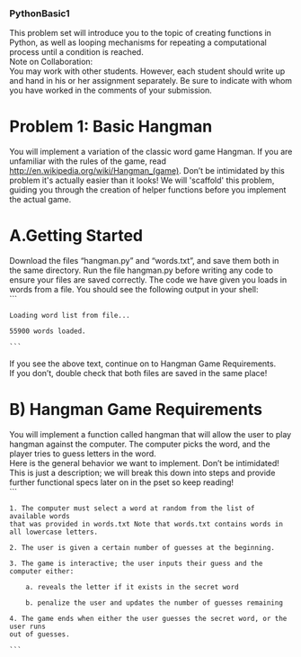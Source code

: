 ### PythonBasic1
This problem set will introduce you to the topic of creating functions in Python, as well 
as looping mechanisms for repeating a computational process until a condition is 
reached.  
Note on Collaboration​:  
	You may work with other students. However, each student should write up and hand 
	in his or her assignment separately. Be sure to indicate with whom you have worked 
	in the comments of your submission.

# Problem 1: Basic Hangman 
You will implement a variation of the classic word game Hangman. If you are unfamiliar with the rules of the game, read 
http://en.wikipedia.org/wiki/Hangman_(game). Don’t be intimidated by this problem 
it's actually easier than it looks! We will 'scaffold' this problem, guiding you through 
the creation of helper functions before you implement the actual game.

# A.Getting Started 
Download the files “hangman.py” and “words.txt”, and save them both in the same 
directory​. Run the file hangman.py before writing any code to ensure your files are 
saved correctly. The code we have given you loads in words from a file. You should 
see the following output in your shell:  
	```
	
	Loading word list from file... 
 
	55900 words loaded. 
 
	```
If you see the above text, continue on to Hangman Game Requirements.  
If you don’t, double check that both files are saved in the same place! 
# B) Hangman Game Requirements 
You will implement a function called hangman that will allow the user to play hangman 
against the computer. The computer picks the word, and the player tries to guess 
letters in the word.  
Here is the general behavior we want to implement. Don’t be intimidated! This is just 
a description; we will break this down into steps and provide further 
functional specs later on in the pset so keep reading!  
	```

	1. The computer must select a word at random from the list of available words 
	that was provided in words.txt Note that words.txt contains words in all lowercase letters.

	2. The user is given a certain number of guesses at the beginning. 
 
	3. The game is interactive; the user inputs their guess and the computer either:
  
		a. reveals the letter if it exists in the secret word  

		b. penalize the user and updates the number of guesses remaining  

	4. The game ends when either the user guesses the secret word, or the user runs 
	out of guesses. 

	```
